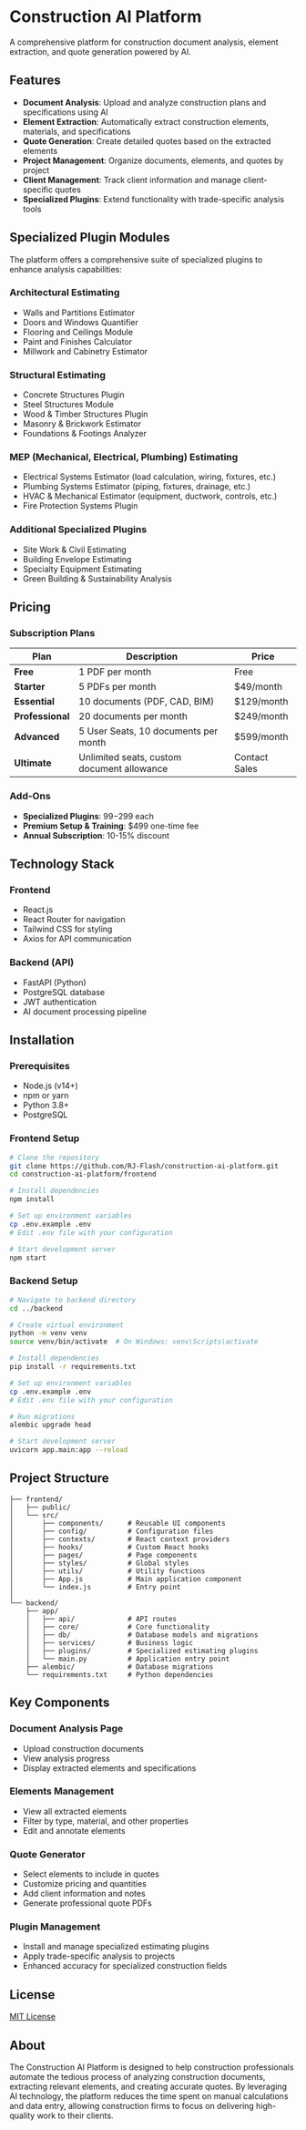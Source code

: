 # Construction AI Platform

A comprehensive platform for construction document analysis, element extraction, and quote generation powered by AI.

## Features

- **Document Analysis**: Upload and analyze construction plans and specifications using AI
- **Element Extraction**: Automatically extract construction elements, materials, and specifications
- **Quote Generation**: Create detailed quotes based on the extracted elements
- **Project Management**: Organize documents, elements, and quotes by project
- **Client Management**: Track client information and manage client-specific quotes
- **Specialized Plugins**: Extend functionality with trade-specific analysis tools

## Specialized Plugin Modules

The platform offers a comprehensive suite of specialized plugins to enhance analysis capabilities:

### Architectural Estimating
- Walls and Partitions Estimator
- Doors and Windows Quantifier
- Flooring and Ceilings Module
- Paint and Finishes Calculator
- Millwork and Cabinetry Estimator

### Structural Estimating
- Concrete Structures Plugin
- Steel Structures Module
- Wood & Timber Structures Plugin
- Masonry & Brickwork Estimator
- Foundations & Footings Analyzer

### MEP (Mechanical, Electrical, Plumbing) Estimating
- Electrical Systems Estimator (load calculation, wiring, fixtures, etc.)
- Plumbing Systems Estimator (piping, fixtures, drainage, etc.)
- HVAC & Mechanical Estimator (equipment, ductwork, controls, etc.)
- Fire Protection Systems Plugin

### Additional Specialized Plugins
- Site Work & Civil Estimating
- Building Envelope Estimating
- Specialty Equipment Estimating
- Green Building & Sustainability Analysis

## Pricing

### Subscription Plans

| Plan | Description | Price |
|------|-------------|-------|
| **Free** | 1 PDF per month | Free |
| **Starter** | 5 PDFs per month | $49/month |
| **Essential** | 10 documents (PDF, CAD, BIM) | $129/month |
| **Professional** | 20 documents per month | $249/month |
| **Advanced** | 5 User Seats, 10 documents per month | $599/month |
| **Ultimate** | Unlimited seats, custom document allowance | Contact Sales |

### Add-Ons

- **Specialized Plugins**: $99-$299 each
- **Premium Setup & Training**: $499 one-time fee
- **Annual Subscription**: 10-15% discount

## Technology Stack

### Frontend
- React.js
- React Router for navigation
- Tailwind CSS for styling
- Axios for API communication

### Backend (API)
- FastAPI (Python)
- PostgreSQL database
- JWT authentication
- AI document processing pipeline

## Installation

### Prerequisites
- Node.js (v14+)
- npm or yarn
- Python 3.8+
- PostgreSQL

### Frontend Setup

```bash
# Clone the repository
git clone https://github.com/RJ-Flash/construction-ai-platform.git
cd construction-ai-platform/frontend

# Install dependencies
npm install

# Set up environment variables
cp .env.example .env
# Edit .env file with your configuration

# Start development server
npm start
```

### Backend Setup

```bash
# Navigate to backend directory
cd ../backend

# Create virtual environment
python -m venv venv
source venv/bin/activate  # On Windows: venv\Scripts\activate

# Install dependencies
pip install -r requirements.txt

# Set up environment variables
cp .env.example .env
# Edit .env file with your configuration

# Run migrations
alembic upgrade head

# Start development server
uvicorn app.main:app --reload
```

## Project Structure

```
├── frontend/
│   ├── public/
│   └── src/
│       ├── components/      # Reusable UI components
│       ├── config/          # Configuration files
│       ├── contexts/        # React context providers
│       ├── hooks/           # Custom React hooks
│       ├── pages/           # Page components
│       ├── styles/          # Global styles
│       ├── utils/           # Utility functions
│       ├── App.js           # Main application component
│       └── index.js         # Entry point
│
└── backend/
    ├── app/
    │   ├── api/             # API routes
    │   ├── core/            # Core functionality
    │   ├── db/              # Database models and migrations
    │   ├── services/        # Business logic
    │   ├── plugins/         # Specialized estimating plugins
    │   └── main.py          # Application entry point
    ├── alembic/             # Database migrations
    └── requirements.txt     # Python dependencies
```

## Key Components

### Document Analysis Page
- Upload construction documents
- View analysis progress
- Display extracted elements and specifications

### Elements Management
- View all extracted elements
- Filter by type, material, and other properties
- Edit and annotate elements

### Quote Generator
- Select elements to include in quotes
- Customize pricing and quantities
- Add client information and notes
- Generate professional quote PDFs

### Plugin Management
- Install and manage specialized estimating plugins
- Apply trade-specific analysis to projects
- Enhanced accuracy for specialized construction fields

## License

[MIT License](LICENSE)

## About

The Construction AI Platform is designed to help construction professionals automate the tedious process of analyzing construction documents, extracting relevant elements, and creating accurate quotes. By leveraging AI technology, the platform reduces the time spent on manual calculations and data entry, allowing construction firms to focus on delivering high-quality work to their clients.